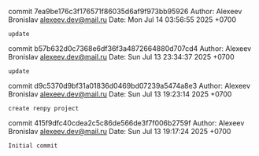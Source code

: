commit 7ea9be176c3f176571f86035d6af9f973bb95926
Author: Alexeev Bronislav <alexeev.dev@mail.ru>
Date:   Mon Jul 14 03:56:55 2025 +0700

    update

commit b57b632d0c7368e6df36f3a4872664880d707cd4
Author: Alexeev Bronislav <alexeev.dev@mail.ru>
Date:   Sun Jul 13 23:34:37 2025 +0700

    update

commit d9c5370d9bf31a01836d0469bd07239a5474a8e3
Author: Alexeev Bronislav <alexeev.dev@mail.ru>
Date:   Sun Jul 13 19:23:14 2025 +0700

    create renpy project

commit 415f9dfc40cdea2c5c86de566de3f7f006b2759f
Author: Alexeev Bronislav <alexeev.dev@mail.ru>
Date:   Sun Jul 13 19:17:24 2025 +0700

    Initial commit
